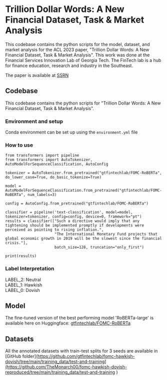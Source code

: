# Trillion Dollar Words: A New Financial Dataset, Task & Market Analysis

This codebase contains the python scripts for the model, dataset, and market analysis for the ACL 2023 paper, "Trillion Dollar Words: A New Financial Dataset, Task & Market Analysis". This work was done at the Financial Services Innovation Lab of Georgia Tech. The FinTech lab is a hub for finance education, research and industry in the Southeast. 

The paper is available at [SSRN](https://papers.ssrn.com/sol3/papers.cfm?abstract_id=4447632) 

## Codebase

This codebase contains the python scripts for "Trillion Dollar Words: A New Financial Dataset, Task & Market Analysis".

### Environment and setup
Conda environment can be set up using the ``` environment.yml ``` file


### How to use
```
from transformers import pipeline
from transformers import AutoTokenizer, AutoModelForSequenceClassification, AutoConfig

tokenizer = AutoTokenizer.from_pretrained("gtfintechlab/FOMC-RoBERTa", do_lower_case=True, do_basic_tokenize=True)

model = AutoModelForSequenceClassification.from_pretrained("gtfintechlab/FOMC-RoBERTa", num_labels=3)

config = AutoConfig.from_pretrained("gtfintechlab/FOMC-RoBERTa")

classifier = pipeline('text-classification', model=model, tokenizer=tokenizer, config=config, device=0, framework="pt")
results = classifier(["Such a directive would imply that any tightening should be implemented promptly if developments were perceived as pointing to rising inflation.", 
                      "The International Monetary Fund projects that global economic growth in 2019 will be the slowest since the financial crisis."], 
                      batch_size=128, truncation="only_first")

print(results)
```

### Label Interpretation
LABEL_2: Neutral  
LABEL_1: Hawkish  
LABEL_0: Dovish 


## Model
The fine-tuned version of the best performing model 'RoBERTa-large' is available here on Huggingface: [gtfintechlab/FOMC-RoBERTa](https://huggingface.co/gtfintechlab/FOMC-RoBERTa)


## Datasets
All the annotated datasets with train-test splits for 3 seeds are available in [GitHub folder](https://github.com/gtfintechlab/fomc-hawkish-dovish/tree/main/training_data/test-and-training](https://github.com/TheMonarch00/fomc-hawkish-dovish-reproduced/tree/main/training_data/test-and-training )



